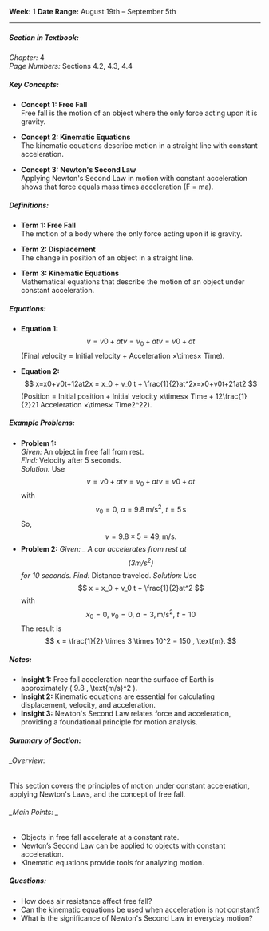 
**Week:** 1
**Date Range:** August 19th – September 5th

___

##### Section in Textbook:

_Chapter:_ 4  
_Page Numbers:_ Sections 4.2, 4.3, 4.4

##### Key Concepts:

- **Concept 1: Free Fall**  
    Free fall is the motion of an object where the only force acting upon it is gravity.
    
- **Concept 2: Kinematic Equations**  
    The kinematic equations describe motion in a straight line with constant acceleration.
    
- **Concept 3: Newton's Second Law**  
    Applying Newton's Second Law in motion with constant acceleration shows that force equals mass times acceleration (F = ma).
    

##### Definitions:

- **Term 1: Free Fall**  
    The motion of a body where the only force acting upon it is gravity.
    
- **Term 2: Displacement**  
    The change in position of an object in a straight line.
    
- **Term 3: Kinematic Equations**  
    Mathematical equations that describe the motion of an object under constant acceleration.
    

##### Equations:

- **Equation 1:**
$$
v=v0+atv = v_0 + atv=v0+at
$$
(Final velocity = Initial velocity + Acceleration ×\times× Time).

- **Equation 2:**
$$
x=x0+v0t+12at2x = x_0 + v_0 t + \frac{1}{2}at^2x=x0+v0t+21at2
$$
(Position = Initial position + Initial velocity ×\times× Time + 12\frac{1}{2}21 Acceleration ×\times× Time2^22).

##### Example Problems:

- **Problem 1:**  
    _Given:_ An object in free fall from rest.  
    _Find:_ Velocity after 5 seconds.  
    _Solution:_ Use
$$
v=v0+atv = v_0 + atv=v0+at
$$
with
$$
v_0 = 0, \ a = 9.8 \, \text{m/s}^2, \ t = 5 \, \text{s}$$ So,
$$
v = 9.8 \times 5 = 49 , \text{m/s}.
$$
- **Problem 2:** _Given: _ A car accelerates from rest at $$ (3m/s^2)$$ for 10 seconds.
  Find:_ Distance traveled. 
  _Solution:_ Use
$$
x = x_0 + v_0 t + \frac{1}{2}at^2
$$
with
$$
x_0 = 0, \ v_0 = 0, \ a = 3 , \text{m/s}^2, \ t = 10
$$
The result is
$$
x = \frac{1}{2} \times 3 \times 10^2 = 150 , \text{m}.
$$
##### Notes:  
- **Insight 1:** Free fall acceleration near the surface of Earth is approximately \( 9.8 \, \text{m/s}^2 \). 
- **Insight 2:** Kinematic equations are essential for calculating displacement, velocity, and acceleration. 
- **Insight 3:** Newton's Second Law relates force and acceleration, providing a foundational principle for motion analysis. 
##### Summary of Section: 
###### _Overview:
This section covers the principles of motion under constant acceleration, applying Newton's Laws, and the concept of free fall. 
###### _Main Points: _
- Objects in free fall accelerate at a constant rate.
- Newton’s Second Law can be applied to objects with constant acceleration.
- Kinematic equations provide tools for analyzing motion. 
##### Questions: 
- How does air resistance affect free fall? 
- Can the kinematic equations be used when acceleration is not constant?
- What is the significance of Newton's Second Law in everyday motion?